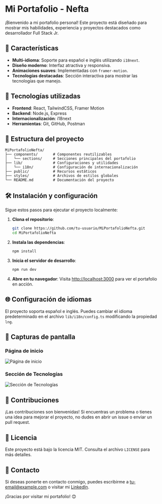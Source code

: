 # Mi Portafolio - Nefta

¡Bienvenido a mi portafolio personal! Este proyecto está diseñado para mostrar mis habilidades, experiencia y proyectos destacados como desarrollador Full Stack Jr.

## 🌟 Características

- **Multi-idioma**: Soporte para español e inglés utilizando `i18next`.
- **Diseño moderno**: Interfaz atractiva y responsiva.
- **Animaciones suaves**: Implementadas con `framer-motion`.
- **Tecnologías destacadas**: Sección interactiva para mostrar las tecnologías que manejo.

## 🚀 Tecnologías utilizadas

- **Frontend**: React, TailwindCSS, Framer Motion
- **Backend**: Node.js, Express
- **Internacionalización**: i18next
- **Herramientas**: Git, GitHub, Postman

## 📂 Estructura del proyecto

```https://raw.githubusercontent.com/Nefta11/MiPortafolioNefta/refs/heads/main/assets/myprofile2.png
MiPortafolioNefta/
├── components/       # Componentes reutilizables
│   └── sections/     # Secciones principales del portafolio
├── lib/              # Configuraciones y utilidades
│   └── i18n/         # Configuración de internacionalización
├── public/           # Recursos estáticos
├── styles/           # Archivos de estilos globales
└── README.md         # Documentación del proyecto
```

## 🛠️ Instalación y configuración

Sigue estos pasos para ejecutar el proyecto localmente:

1. **Clona el repositorio**:
   ```bash
   git clone https://github.com/tu-usuario/MiPortafolioNefta.git
   cd MiPortafolioNefta
   ```

2. **Instala las dependencias**:
   ```bash
   npm install
   ```

3. **Inicia el servidor de desarrollo**:
   ```bash
   npm run dev
   ```

4. **Abre en tu navegador**:
   Visita [http://localhost:3000](http://localhost:3000) para ver el portafolio en acción.

## 🌐 Configuración de idiomas

El proyecto soporta español e inglés. Puedes cambiar el idioma predeterminado en el archivo `lib/i18n/config.ts` modificando la propiedad `lng`.

## 📸 Capturas de pantalla

### Página de inicio
![Página de inicio](https://via.placeholder.com/800x400?text=Captura+de+Pantalla+Inicio)

### Sección de Tecnologías
![Sección de Tecnologías](https://via.placeholder.com/800x400?text=Captura+de+Pantalla+Tecnologías)

## 🤝 Contribuciones

¡Las contribuciones son bienvenidas! Si encuentras un problema o tienes una idea para mejorar el proyecto, no dudes en abrir un issue o enviar un pull request.

## 📄 Licencia

Este proyecto está bajo la licencia MIT. Consulta el archivo `LICENSE` para más detalles.

## 📧 Contacto

Si deseas ponerte en contacto conmigo, puedes escribirme a [tu-email@example.com](mailto:tu-email@example.com) o visitar mi [LinkedIn](https://www.linkedin.com/in/tu-perfil).

¡Gracias por visitar mi portafolio! 😊
